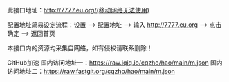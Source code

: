 此接口地址：http://7777.eu.org/(移动网络无法使用)

配置地址简易设定流程：设置 --> 配置地址 --> 输入 http://7777.eu.org --> 点击确定 --> 返回首页

本接口内的资源均采集自网络，如有侵权请联系删除！

GitHub加速
国内访问地址一：https://raw.iqiq.io/cqzho/hao/main/m.json
国内访问地址二：https://raw.fastgit.org/cqzho/hao/main/m.json
